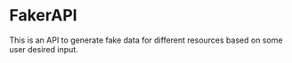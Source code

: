 # FakerAPI
This is an API to generate fake data for different resources based on some user desired input.

